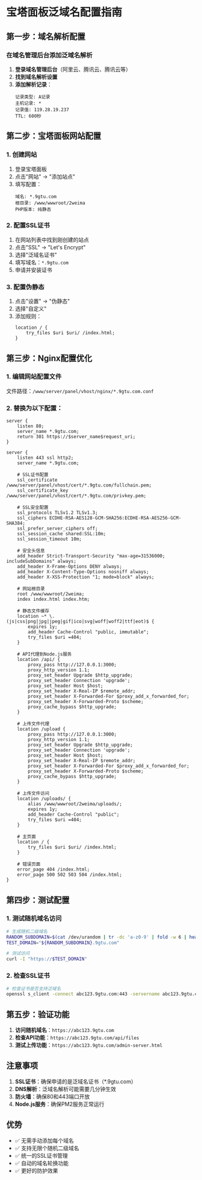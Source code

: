 # 宝塔面板泛域名配置指南

## 第一步：域名解析配置

### 在域名管理后台添加泛域名解析

1. **登录域名管理后台**（阿里云、腾讯云、腾讯云等）
2. **找到域名解析设置**
3. **添加解析记录**：
   ```
   记录类型: A记录
   主机记录: *
   记录值: 119.28.19.237
   TTL: 600秒
   ```

## 第二步：宝塔面板网站配置

### 1. 创建网站
1. 登录宝塔面板
2. 点击"网站" → "添加站点"
3. 填写配置：
   ```
   域名: *.9gtu.com
   根目录: /www/wwwroot/2weima
   PHP版本: 纯静态
   ```

### 2. 配置SSL证书
1. 在网站列表中找到刚创建的站点
2. 点击"SSL" → "Let's Encrypt"
3. 选择"泛域名证书"
4. 填写域名：`*.9gtu.com`
5. 申请并安装证书

### 3. 配置伪静态
1. 点击"设置" → "伪静态"
2. 选择"自定义"
3. 添加规则：
   ```nginx
   location / {
       try_files $uri $uri/ /index.html;
   }
   ```

## 第三步：Nginx配置优化

### 1. 编辑网站配置文件
文件路径：`/www/server/panel/vhost/nginx/*.9gtu.com.conf`

### 2. 替换为以下配置：
```nginx
server {
    listen 80;
    server_name *.9gtu.com;
    return 301 https://$server_name$request_uri;
}

server {
    listen 443 ssl http2;
    server_name *.9gtu.com;
    
    # SSL证书配置
    ssl_certificate /www/server/panel/vhost/cert/*.9gtu.com/fullchain.pem;
    ssl_certificate_key /www/server/panel/vhost/cert/*.9gtu.com/privkey.pem;
    
    # SSL安全配置
    ssl_protocols TLSv1.2 TLSv1.3;
    ssl_ciphers ECDHE-RSA-AES128-GCM-SHA256:ECDHE-RSA-AES256-GCM-SHA384;
    ssl_prefer_server_ciphers off;
    ssl_session_cache shared:SSL:10m;
    ssl_session_timeout 10m;
    
    # 安全头信息
    add_header Strict-Transport-Security "max-age=31536000; includeSubDomains" always;
    add_header X-Frame-Options DENY always;
    add_header X-Content-Type-Options nosniff always;
    add_header X-XSS-Protection "1; mode=block" always;
    
    # 网站根目录
    root /www/wwwroot/2weima;
    index index.html index.htm;
    
    # 静态文件缓存
    location ~* \.(js|css|png|jpg|jpeg|gif|ico|svg|woff|woff2|ttf|eot)$ {
        expires 1y;
        add_header Cache-Control "public, immutable";
        try_files $uri =404;
    }
    
    # API代理到Node.js服务
    location /api/ {
        proxy_pass http://127.0.0.1:3000;
        proxy_http_version 1.1;
        proxy_set_header Upgrade $http_upgrade;
        proxy_set_header Connection 'upgrade';
        proxy_set_header Host $host;
        proxy_set_header X-Real-IP $remote_addr;
        proxy_set_header X-Forwarded-For $proxy_add_x_forwarded_for;
        proxy_set_header X-Forwarded-Proto $scheme;
        proxy_cache_bypass $http_upgrade;
    }
    
    # 上传文件代理
    location /upload {
        proxy_pass http://127.0.0.1:3000;
        proxy_http_version 1.1;
        proxy_set_header Upgrade $http_upgrade;
        proxy_set_header Connection 'upgrade';
        proxy_set_header Host $host;
        proxy_set_header X-Real-IP $remote_addr;
        proxy_set_header X-Forwarded-For $proxy_add_x_forwarded_for;
        proxy_set_header X-Forwarded-Proto $scheme;
        proxy_cache_bypass $http_upgrade;
    }
    
    # 上传文件访问
    location /uploads/ {
        alias /www/wwwroot/2weima/uploads/;
        expires 1y;
        add_header Cache-Control "public";
        try_files $uri =404;
    }
    
    # 主页面
    location / {
        try_files $uri $uri/ /index.html;
    }
    
    # 错误页面
    error_page 404 /index.html;
    error_page 500 502 503 504 /index.html;
}
```

## 第四步：测试配置

### 1. 测试随机域名访问
```bash
# 生成随机二级域名
RANDOM_SUBDOMAIN=$(cat /dev/urandom | tr -dc 'a-z0-9' | fold -w 6 | head -n 1)
TEST_DOMAIN="${RANDOM_SUBDOMAIN}.9gtu.com"

# 测试访问
curl -I "https://$TEST_DOMAIN"
```

### 2. 检查SSL证书
```bash
# 检查证书是否支持泛域名
openssl s_client -connect abc123.9gtu.com:443 -servername abc123.9gtu.com
```

## 第五步：验证功能

1. **访问随机域名**：`https://abc123.9gtu.com`
2. **检查API功能**：`https://abc123.9gtu.com/api/files`
3. **测试上传功能**：`https://abc123.9gtu.com/admin-server.html`

## 注意事项

1. **SSL证书**：确保申请的是泛域名证书（*.9gtu.com）
2. **DNS解析**：泛域名解析可能需要几分钟生效
3. **防火墙**：确保80和443端口开放
4. **Node.js服务**：确保PM2服务正常运行

## 优势

- ✅ 无需手动添加每个域名
- ✅ 支持无限个随机二级域名
- ✅ 统一的SSL证书管理
- ✅ 自动的域名轮换功能
- ✅ 更好的防护效果
